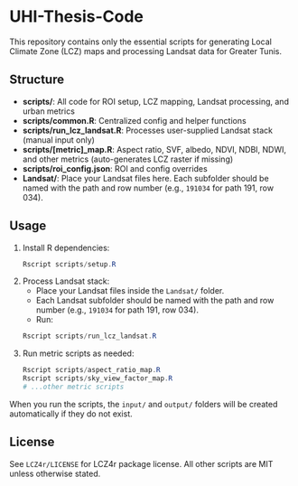 # UHI-Thesis-Code

This repository contains only the essential scripts for generating Local Climate Zone (LCZ) maps and processing Landsat data for Greater Tunis.

## Structure
- **scripts/**: All code for ROI setup, LCZ mapping, Landsat processing, and urban metrics
- **scripts/common.R**: Centralized config and helper functions
- **scripts/run_lcz_landsat.R**: Processes user-supplied Landsat stack (manual input only)
- **scripts/[metric]_map.R**: Aspect ratio, SVF, albedo, NDVI, NDBI, NDWI, and other metrics (auto-generates LCZ raster if missing)
- **scripts/roi_config.json**: ROI and config overrides
- **Landsat/**: Place your Landsat files here. Each subfolder should be named with the path and row number (e.g., `191034` for path 191, row 034).

## Usage
1. Install R dependencies:
   ```powershell
   Rscript scripts/setup.R
   ```
2. Process Landsat stack:
   - Place your Landsat files inside the `Landsat/` folder.
   - Each Landsat subfolder should be named with the path and row number (e.g., `191034` for path 191, row 034).
   - Run:
   ```powershell
   Rscript scripts/run_lcz_landsat.R
   ```
3. Run metric scripts as needed:
   ```powershell
   Rscript scripts/aspect_ratio_map.R
   Rscript scripts/sky_view_factor_map.R
   # ...other metric scripts
   ```

When you run the scripts, the `input/` and `output/` folders will be created automatically if they do not exist.

## License
See `LCZ4r/LICENSE` for LCZ4r package license. All other scripts are MIT unless otherwise stated.
